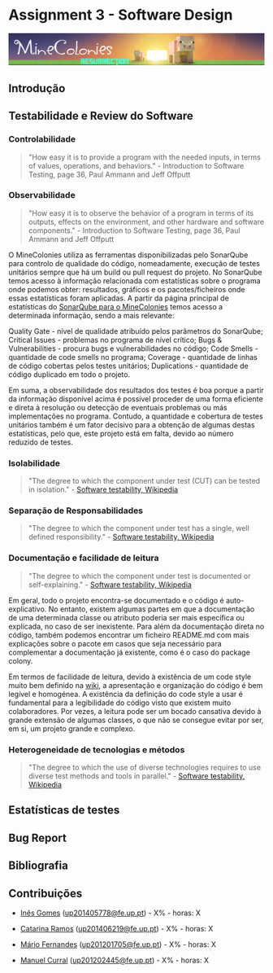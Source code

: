 # Assignment 3 - Software Design #

![alt tag](resources/minecolonies.png)

## Introdução ##

## Testabilidade e Review do Software ##

### Controlabilidade ###

> "How easy it is to provide a program with the needed inputs, in terms of values, operations, and behaviors." - Introduction to Software Testing, page 36, Paul Ammann and Jeff Offputt

### Observabilidade ###

> "How easy it is to observe the behavior of a program in terms of its outputs, effects on the environment, and other hardware and software components." - Introduction to Software Testing, page 36, Paul Ammann and Jeff Offputt

O MineColonies utiliza as ferramentas disponibilizadas pelo SonarQube para controlo de qualidade do código, nomeadamente, execução de testes unitários sempre que há um build ou pull request do projeto. No SonarQube temos acesso à informação relacionada com estatísticas sobre o programa onde podemos obter: resultados, gráficos e os pacotes/ficheiros onde essas estatísticas foram aplicadas. A partir da página principal de estatísticas do [SonarQube para o MineColonies](http://home.kk-sc.de:9000/dashboard/index/51619) temos acesso a determinada informação, sendo a mais relevante:

Quality Gate - nível de qualidade atribuído pelos parâmetros do SonarQube;
Critical Issues - problemas no programa de nível crítico;
Bugs & Vulnerabilities - procura bugs e vulnerabilidades no código;
Code Smells - quantidade de code smells no programa;
Coverage - quantidade de linhas de código cobertas pelos testes unitários;
Duplications - quantidade de código duplicado em todo o projeto.

Em suma, a observabilidade dos resultados dos testes é boa porque a partir da informação disponível acima é possível proceder de uma forma eficiente e direta à resolução ou detecção de eventuais problemas ou más implementações no programa. Contudo, a quantidade e cobertura de testes unitários também é um fator decisivo para a obtenção de algumas destas estatísticas, pelo que, este projeto está em falta, devido ao número reduzido de testes.

### Isolabilidade ###

> "The degree to which the component under test (CUT) can be tested in isolation." - [Software testability, Wikipedia](https://en.wikipedia.org/wiki/Software_testability)

### Separação de Responsabilidades ###

> "The degree to which the component under test has a single, well defined responsibility." - [Software testability, Wikipedia](https://en.wikipedia.org/wiki/Software_testability)

### Documentação e facilidade de leitura ###

> "The degree to which the component under test is documented or self-explaining." - [Software testability, Wikipedia](https://en.wikipedia.org/wiki/Software_testability)

Em geral, todo o projeto encontra-se documentado e o código é auto-explicativo. No entanto, existem algumas partes em que a documentação de uma determinada classe ou atributo poderia ser mais específica ou explicada, no caso de ser inexistente. Para além da documentação direta no código, também podemos encontrar um ficheiro README.md com mais explicações sobre o pacote em casos que seja necessário para complementar a documentação já existente, como é o caso do package colony.

Em termos de facilidade de leitura, devido à existência de um code style muito bem definido na [wiki](https://github.com/Minecolonies/minecolonies/wiki), a apresentação e organização do código é bem legível e homogénea. A existência da definição do code style a usar é fundamental para a legibilidade do código visto que existem muito colaboradores. Por vezes, a leitura pode ser um bocado cansativa devido à grande extensão de algumas classes, o que não se consegue evitar por ser, em si, um projeto grande e complexo.

### Heterogeneidade de tecnologias e métodos ###

> "The degree to which the use of diverse technologies requires to use diverse test methods and tools in parallel." - [Software testability, Wikipedia](https://en.wikipedia.org/wiki/Software_testability)

## Estatísticas de testes ##

## Bug Report ##

## Bibliografia ##

## Contribuições ##

* [Inês Gomes](https://github.com/inesgomes) (up201405778@fe.up.pt) - X% - horas: X

* [Catarina Ramos](https://github.com/catramos96) (up201406219@fe.up.pt) - X% - horas: X

* [Mário Fernandes](https://github.com/MarioFernandes73) (up201201705@fe.up.pt) - X% - horas: X

* [Manuel Curral](https://github.com/Camolas)  (up201202445@fe.up.pt) - X% - horas: X
